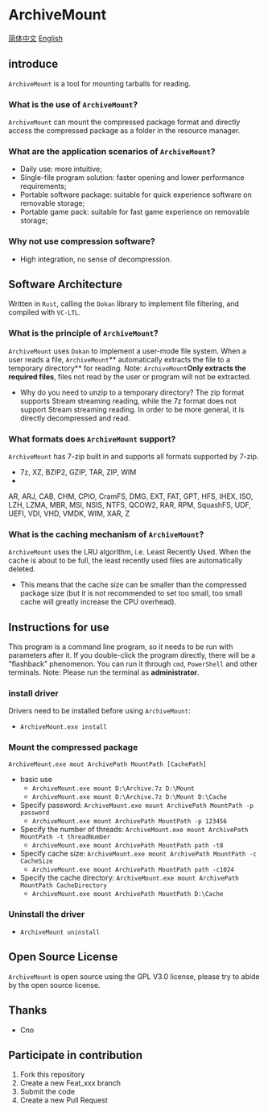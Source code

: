 # ArchiveMount

[简体中文](README.zh.md) [English](README.md)

## introduce

`ArchiveMount` is a tool for mounting tarballs for reading.

### What is the use of `ArchiveMount`?

`ArchiveMount` can mount the compressed package format and directly access the compressed package as a folder in the
resource manager.

### What are the application scenarios of `ArchiveMount`?

- Daily use: more intuitive;
- Single-file program solution: faster opening and lower performance requirements;
- Portable software package: suitable for quick experience software on removable storage;
- Portable game pack: suitable for fast game experience on removable storage;

### Why not use compression software?

- High integration, no sense of decompression.

## Software Architecture

Written in `Rust`, calling the `Dokan` library to implement file filtering, and compiled with `VC-LTL`.

### What is the principle of `ArchiveMount`?

`ArchiveMount` uses `Dokan` to implement a user-mode file system. When a user reads a file, `ArchiveMount`**
automatically extracts the file to a temporary directory** for reading. Note: `ArchiveMount`**Only extracts the required
files**, files not read by the user or program will not be extracted.

- Why do you need to unzip to a temporary directory? The zip format supports Stream streaming reading, while the 7z
  format does not support Stream streaming reading. In order to be more general, it is directly decompressed and read.

### What formats does `ArchiveMount` support?

`ArchiveMount` has 7-zip built in and supports all formats supported by 7-zip.

- 7z, XZ, BZIP2, GZIP, TAR, ZIP, WIM
-

AR, ARJ, CAB, CHM, CPIO, CramFS, DMG, EXT, FAT, GPT, HFS, IHEX, ISO, LZH, LZMA, MBR, MSI, NSIS, NTFS, QCOW2, RAR, RPM,
SquashFS, UDF, UEFI, VDI, VHD, VMDK, WIM, XAR, Z

### What is the caching mechanism of `ArchiveMount`?

`ArchiveMount` uses the LRU algorithm, i.e. Least Recently Used. When the cache is about to be full, the least recently
used files are automatically deleted.

- This means that the cache size can be smaller than the compressed package size (but it is not recommended to set too
  small, too small cache will greatly increase the CPU overhead).

## Instructions for use

This program is a command line program, so it needs to be run with parameters after it. If you double-click the program
directly, there will be a "flashback" phenomenon. You can run it through `cmd`, `PowerShell` and other terminals. Note:
Please run the terminal as **administrator**.

### install driver

Drivers need to be installed before using `ArchiveMount`:

- `ArchiveMount.exe install`

### Mount the compressed package

`ArchiveMount.exe mout ArchivePath MountPath [CachePath]`

- basic use
    - `ArchiveMount.exe mount D:\Archive.7z D:\Mount`
    - `ArchiveMount.exe mount D:\Archive.7z D:\Mount D:\Cache`
- Specify password: `ArchiveMount.exe mount ArchivePath MountPath -p password`
    - `ArchiveMount.exe mount ArchivePath MountPath -p 123456`
- Specify the number of threads: `ArchiveMount.exe mount ArchivePath MountPath -t threadNumber`
    - `ArchiveMount.exe mount ArchivePath MountPath path -t8`
- Specify cache size: `ArchiveMount.exe mount ArchivePath MountPath -c CacheSize`
    - `ArchiveMount.exe mount ArchivePath MountPath path -c1024`
- Specify the cache directory: `ArchiveMount.exe mount ArchivePath MountPath CacheDirectory`
    - `ArchiveMount.exe mount ArchivePath MountPath D:\Cache`

### Uninstall the driver

- `ArchiveMount uninstall`

## Open Source License

`ArchiveMount` is open source using the GPL V3.0 license, please try to abide by the open source license.

## Thanks

- Cno

## Participate in contribution

1. Fork this repository
2. Create a new Feat_xxx branch
3. Submit the code
4. Create a new Pull Request

